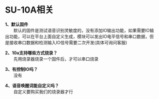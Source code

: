 # SU-10A相关

**1、默认固件**  
&emsp;&emsp;默认的固件是测试语音识别灵敏度的，没有添加IO输出功能，如果需要IO输出功能，可以在平台上面自定义生成，模块可以发出IO电平信号和串口数据，但是接收串口数据和检测输入IO信号需要二次开发(具体可询问客服)

**2、10a支持哪些方式烧录？**  
&emsp;&emsp;先用烧录器烧录一个固件后，才可以串口烧录

**3、有控制IO吗？**  
&emsp;&emsp;没有

**4、语音唤醒词能自定义吗？**  
&emsp;&emsp;自定义要购买我们的烧录器才行
